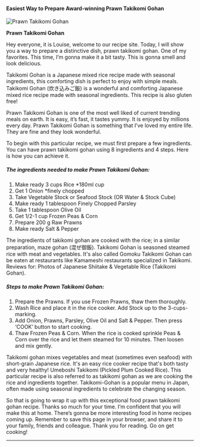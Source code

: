             

#### Easiest Way to Prepare Award-winning Prawn Takikomi Gohan

![Prawn Takikomi Gohan](https://img-global.cpcdn.com/recipes/9f6a94c939acd0d0/751x532cq70/prawn-takikomi-gohan-recipe-main-photo.jpg)

**Prawn Takikomi Gohan**

Hey everyone, it is Louise, welcome to our recipe site. Today, I will show you a way to prepare a distinctive dish, prawn takikomi gohan. One of my favorites. This time, I’m gonna make it a bit tasty. This is gonna smell and look delicious.

Takikomi Gohan is a Japanese mixed rice recipe made with seasonal ingredients, this comforting dish is perfect to enjoy with simple meals. Takikomi Gohan (炊き込みご飯) is a wonderful and comforting Japanese mixed rice recipe made with seasonal ingredients. This recipe is also gluten free!

Prawn Takikomi Gohan is one of the most well liked of current trending meals on earth. It is easy, it’s fast, it tastes yummy. It is enjoyed by millions every day. Prawn Takikomi Gohan is something that I’ve loved my entire life. They are fine and they look wonderful.

To begin with this particular recipe, we must first prepare a few ingredients. You can have prawn takikomi gohan using 8 ingredients and 4 steps. Here is how you can achieve it.

##### The ingredients needed to make Prawn Takikomi Gohan:

1.  Make ready 3 cups Rice \*180ml cup
2.  Get 1 Onion \*finely chopped
3.  Take Vegetable Stock or Seafood Stock (OR Water & Stock Cube)
4.  Make ready 1 tablespoon Finely Chopped Parsley
5.  Take 1 tablespoon Olive Oil
6.  Get 1/2-1 cup Frozen Peas & Corn
7.  Prepare 200 g Raw Prawns
8.  Make ready Salt & Pepper

The ingredients of takikomi gohan are cooked with the rice; in a similar preparation, maze gohan (混ぜ御飯). Takikomi Gohan is seasoned steamed rice with meat and vegetables. It's also called Gomoku Takikomi Gohan can be eaten at restaurants like Kamameshi restaurants specialized in Takikomi. Reviews for: Photos of Japanese Shiitake & Vegetable Rice (Takikomi Gohan).

##### Steps to make Prawn Takikomi Gohan:

1.  Prepare the Prawns. If you use Frozen Prawns, thaw them thoroughly.
2.  Wash Rice and place it in the rice cooker. Add Stock up to the 3-cups-marking.
3.  Add Onion, Prawns, Parsley, Olive Oil and Salt & Pepper. Then press ‘COOK’ button to start cooking.
4.  Thaw Frozen Peas & Corn. When the rice is cooked sprinkle Peas & Corn over the rice and let them steamed for 10 minutes. Then loosen and mix gently.

Takikomi gohan mixes vegetables and meat (sometimes even seafood) with short-grain Japanese rice. It's an easy rice cooker recipe that's both tasty and very healthy! Umeboshi Takikomi (Pickled Plum Cooked Rice). This particular recipe is also referred to as takikomi gohan as we are cooking the rice and ingredients together. Takikomi-Gohan is a popular menu in Japan, often made using seasonal ingredients to celebrate the changing season.

So that is going to wrap it up with this exceptional food prawn takikomi gohan recipe. Thanks so much for your time. I’m confident that you will make this at home. There’s gonna be more interesting food in home recipes coming up. Remember to save this page in your browser, and share it to your family, friends and colleague. Thank you for reading. Go on get cooking!

* * *